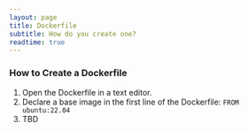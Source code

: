 ```yaml
---
layout: page
title: Dockerfile
subtitle: How do you create one?
readtime: true
---
```

### How to Create a Dockerfile
1. Open the Dockerfile in a text editor.
2. Declare a base image in the first line of the Dockerfile: ```FROM ubuntu:22.04```
3. TBD

